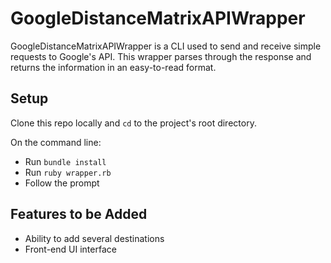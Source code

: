 # GoogleDistanceMatrixAPIWrapper

GoogleDistanceMatrixAPIWrapper is a CLI used to send and receive simple requests to Google's API.
This wrapper parses through the response and returns the information in an easy-to-read format.

## Setup

Clone this repo locally and `cd` to the project's root directory.

On the command line:

+ Run `bundle install`
+ Run `ruby wrapper.rb`
+ Follow the prompt

## Features to be Added

+ Ability to add several destinations
+ Front-end UI interface
